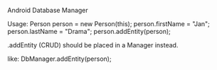 Android Database Manager

Usage:
        Person person = new Person(this);
        person.firstName = "Jan";
        person.lastName = "Drama";
        person.addEntity(person);



.addEntity (CRUD) should be placed in a Manager instead. 

like:
DbManager.addEntity(person);
